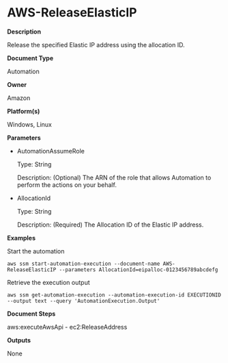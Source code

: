 # AWS\-ReleaseElasticIP<a name="automation-aws-releaseelasticip"></a>

**Description**

Release the specified Elastic IP address using the allocation ID\.

**Document Type**

Automation

**Owner**

Amazon

**Platform\(s\)**

Windows, Linux

**Parameters**
+ AutomationAssumeRole

  Type: String

  Description: \(Optional\) The ARN of the role that allows Automation to perform the actions on your behalf\.
+ AllocationId

  Type: String

  Description: \(Required\) The Allocation ID of the Elastic IP address\.

**Examples**

Start the automation

```
aws ssm start-automation-execution --document-name AWS-ReleaseElasticIP --parameters AllocationId=eipalloc-0123456789abcdefg
```

Retrieve the execution output

```
aws ssm get-automation-execution --automation-execution-id EXECUTIONID --output text --query 'AutomationExecution.Output'
```

**Document Steps**

aws:executeAwsApi \- ec2:ReleaseAddress

**Outputs**

None